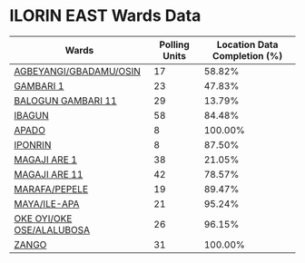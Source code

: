 
# ILORIN EAST Wards Data

| Wards | Polling Units | Location Data Completion (%) |
| ---- | ----- | ------- |
| [AGBEYANGI/GBADAMU/OSIN](./wards/5720-agbeyangi/gbadamu/osin) | 17 | 58.82% |
| [GAMBARI 1](./wards/5721-gambari-1) | 23 | 47.83% |
| [BALOGUN GAMBARI 11](./wards/5722-balogun-gambari-11) | 29 | 13.79% |
| [IBAGUN](./wards/5723-ibagun) | 58 | 84.48% |
| [APADO](./wards/5724-apado) | 8 | 100.00% |
| [IPONRIN](./wards/5725-iponrin) | 8 | 87.50% |
| [MAGAJI ARE 1](./wards/5726-magaji-are-1) | 38 | 21.05% |
| [MAGAJI ARE 11](./wards/5727-magaji-are-11) | 42 | 78.57% |
| [MARAFA/PEPELE](./wards/5728-marafa/pepele) | 19 | 89.47% |
| [MAYA/ILE-APA](./wards/5729-maya/ile-apa) | 21 | 95.24% |
| [OKE OYI/OKE OSE/ALALUBOSA](./wards/5730-oke-oyi/oke-ose/alalubosa) | 26 | 96.15% |
| [ZANGO](./wards/5731-zango) | 31 | 100.00% |




